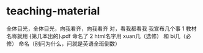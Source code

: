 # teaching-material
全体目光，全体目光，向我看齐，向我看齐
对，看我都看我
我宣布几个事
1 教材名称就用 {第几本出的}.pdf 命名了
2 html名字用 xuan几（选修） 和 bi几（必修） 命名（别问为什么，问就是英语全班倒数）
